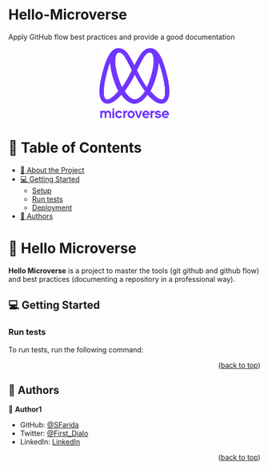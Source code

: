 # Hello-Microverse
Apply GitHub flow best practices and provide a good documentation

<a name="readme-top"></a>

<!--
HOW TO USE:
This is an example of how you may give instructions on setting up your project locally.

Modify this file to match your project and remove sections that don't apply.

REQUIRED SECTIONS:
- Table of Contents
- About the Project
  - Built With
  - Live Demo
- Getting Started
- Authors
- Future Features
- Contributing
- Show your support
- Acknowledgements
- License

After you're finished please remove all the comments and instructions!
-->

<div align="center">

  <img src="murple_logo.png" alt="logo" width="140"  height="auto" />

</div>

<!-- TABLE OF CONTENTS -->

# 📗 Table of Contents

- [📖 About the Project](#about-project)
- [💻 Getting Started](#getting-started)
  - [Setup](#setup)
  - [Run tests](#run-tests)
  - [Deployment](#triangular_flag_on_post-deployment)
- [👥 Authors](#authors)

<!-- PROJECT DESCRIPTION -->

# 📖 Hello Microverse <a name="about-project"></a>

**Hello Microverse** is a project to master the tools (git github and github flow) and best practices (documenting a repository in a professional way).


<!-- GETTING STARTED -->

## 💻 Getting Started <a name="getting-started"></a>


### Run tests

To run tests, run the following command:

<!--
Example command:

```sh
  bin/rails test test/models/article_test.rb
```
--->

<p align="right">(<a href="#readme-top">back to top</a>)</p>

<!-- AUTHORS -->

## 👥 Authors <a name="authors"></a>


👤 **Author1**

- GitHub: [@SFarida](https://github.com/SFarida)
- Twitter: [@First_Dialo](https://twitter.com/First_Dialo)
- LinkedIn: [LinkedIn](https://linkedin.com/in/farida-gueleu/)


<p align="right">(<a href="#readme-top">back to top</a>)</p>


